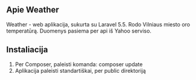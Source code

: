 ## Apie Weather

Weather - web aplikacija, sukurta su Laravel 5.5. Rodo Vilniaus miesto oro temperatūrą. Duomenys pasiema per api iš Yahoo serviso.

## Instaliacija

1. Per Composer, paleisti komanda: composer update
2. Aplikacija paleisti standartiškai, per public direktoriją


